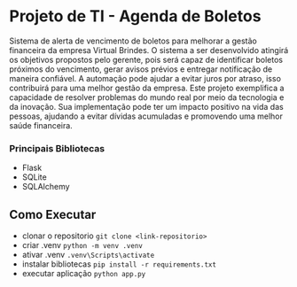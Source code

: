 # Projeto de TI - Agenda de Boletos

Sistema de alerta de vencimento de boletos
para melhorar a gestão financeira da empresa Virtual Brindes. O sistema a ser
desenvolvido atingirá os objetivos propostos pelo gerente, pois será capaz de
identificar boletos próximos do vencimento, gerar avisos prévios e entregar
notificação de maneira confiável.
A automação pode ajudar a evitar juros por
atraso, isso contribuirá para uma melhor gestão da empresa.
Este projeto exemplifica a capacidade de resolver problemas do mundo real
por meio da tecnologia e da inovação. Sua implementação pode
ter um impacto positivo na vida das pessoas, ajudando a evitar dívidas acumuladas e
promovendo uma melhor saúde financeira.

### Principais Bibliotecas
- Flask
- SQLite
- SQLAlchemy

## Como Executar
- clonar o repositorio `git clone <link-repositorio>`
- criar .venv `python -m venv .venv`
- ativar .venv `.venv\Scripts\activate`
- instalar bibliotecas `pip install -r requirements.txt`
- executar aplicação `python app.py`
